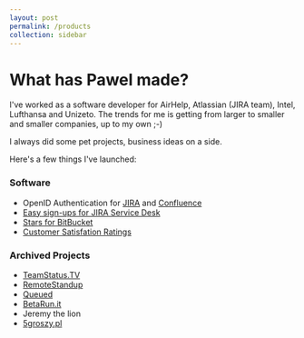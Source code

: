 ```yaml
---
layout: post
permalink: /products
collection: sidebar
---
```

# What has Pawel made?

I've worked as a software developer for AirHelp, Atlassian (JIRA team), Intel, Lufthansa and Unizeto. The trends for me is getting from larger to smaller and smaller companies, up to my own ;-)

I always did some pet projects, business ideas on a side.

Here's a few things I've launched:

### Software

* OpenID Authentication for [JIRA](https://marketplace.atlassian.com/plugins/com.pawelniewiadomski.jira.jira-openid-authentication-plugin/server/overview) and [Confluence](https://marketplace.atlassian.com/plugins/com.pawelniewiadomski.jira.confluence-openid-authentication-plugin/server/overview) 
* [Easy sign-ups for JIRA Service Desk](https://marketplace.atlassian.com/plugins/easy.social.sign-ups.servicedesk/server/overview)
* [Stars for BitBucket](https://marketplace.atlassian.com/plugins/stars/cloud/overview)
* [Customer Satisfation Ratings](https://marketplace.atlassian.com/plugins/customer-feedback-for-servicedesk-cloud/cloud/overview)

### Archived Projects

* [TeamStatus.TV](https://github.com/pawelniewie/teamstatus-website)
* [RemoteStandup](https://github.com/pawelniewie/remote-standup)
* [Queued](https://github.com/pawelniewie/queued)
* [BetaRun.it](https://github.com/pawelniewie/betarun.it)
* Jeremy the lion
* [5groszy.pl](https://github.com/pawelniewie/5groszy.pl)

